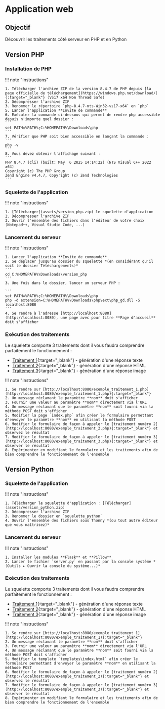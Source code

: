 # Application web

## Objectif

Découvrir les traitements côté serveur en PHP et en Python

## Version PHP

### Installation de PHP

!!! note "Instructions"

    1. Télécharger l'archive ZIP de la version 8.4.7 de PHP depuis [la page officielle de téléchargement](https://windows.php.net/download/){:target="_blank"} (VS17 x64 Non Thread Safe)
    2. Décompresser l'archive ZIP
    3. Renommer le répertoire `php-8.4.7-nts-Win32-vs17-x64` en `php`
    5. Lancer l'application **Invite de commande**
    6. Exécuter la commande ci-dessous qui permet de rendre php accessible depuis n'importe quel dossier :
    ```
    set PATH=%PATH%;C:%HOMEPATH%\Downloads\php
    ```
    7. Vérifier que PHP soit bien accessible en lançant la commande :
    ```
    php -v
    ```
    8. Vous devez obtenir l'affichage suivant :
    ```
    PHP 8.4.7 (cli) (built: May  6 2025 14:14:22) (NTS Visual C++ 2022 x64)
    Copyright (c) The PHP Group
    Zend Engine v4.4.7, Copyright (c) Zend Technologies
    ```

### Squelette de l'application

!!! note "Instructions"

    1. [Télécharger](assets/version_php.zip) le squelette d'application
    2. Décompresser l'archive ZIP
    3. Ouvrir l'ensemble des fichiers dans l'éditeur de votre choix (Notepad++, Visual Studio Code, ...)

### Lancement du serveur

!!! note "Instructions"

    1. Lancer l'application **Invite de commande**
    2. Se déplacer jusqu'au dossier du squelette *(en considérant qu'il soit le dossier Téléchargements)*
    ```
    cd C:%HOMEPATH%\Downloads\version_php
    ```
    3. Une fois dans le dossier, lancer un serveur PHP :

    ```
    set PATH=%PATH%;C:%HOMEPATH%\Downloads\php
    php -d extension=C:%HOMEPATH%\Downloads\php\ext\php_gd.dll -S localhost:8080
    ```
    4. Se rendre à l'adresse [http://localhost:8080](http://localhost:8080), une page avec pour titre **Page d'accueil** doit s'afficher

### Exécution des traitements
Le squelette comporte 3 traitements dont il vous faudra comprendre parfaitement le fonctionnement :

- [Traitement 1](http://localhost:8080/exemple_traitement_1.php){:target="_blank"} - génération d'une réponse texte
- [Traitement 2](http://localhost:8080/exemple_traitement_2.php){:target="_blank"} - génération d'une réponse HTML
- [Traitement 3](http://localhost:8080/exemple_traitement_3.php){:target="_blank"} - génération d'une réponse image


!!! note "Instructions"

    1. Se rendre sur [http://localhost:8080/exemple_traitement_1.php](http://localhost:8080/exemple_traitement_1.php){:target="_blank"}
    2. Un message réclamant le paramètre **nom** doit s'afficher
    3. Fournir une valeur au paramètre **nom** directement via l'URL
    4. Un message réclamant que le paramètre **nom** soit fourni via la méthode POST doit s'afficher
    5. Modifier la page `index.php` afin créer le formulaire permettant d'envoyer le paramètre **nom** en utilisant la méthode POST
    6. Modifier le formulaire de façon à appeler le [traitement numéro 2](http://localhost:8080/exemple_traitement_2.php){:target="_blank"} et observez le résultat
    7. Modifier le formulaire de façon à appeler le [traitement numéro 3](http://localhost:8080/exemple_traitement_3.php){:target="_blank"} et observer le résultat
    8. Expérimenter en modifiant le formulaire et les traitements afin de bien comprendre le fonctionnement de l'ensemble

## Version Python

### Squelette de l'application

!!! note "Instructions"

    1. Télécharger le squelette d'application : [Télécharger](assets/version_python.zip)
    2. Décompresser l'archive ZIP
    3. Renommer le dossier en `squelette_python`
    4. Ouvrir l'ensemble des fichiers sous Thonny *(ou tout autre éditeur que vous maîtrisez)*

### Lancement du serveur

!!! note "Instructions"

    1. Installer les modules **Flask** et **Pillow**
    2. Lancer le fichier `server.py` en passant par la console système *(Outils ▸ Ouvrir la console du système...)*

### Exécution des traitements
Le squelette comporte 3 traitements dont il vous faudra comprendre parfaitement le fonctionnement :

- [Traitement 1](http://localhost:8080/exemple_traitement_1){:target="_blank"} - génération d'une réponse texte
- [Traitement 2](http://localhost:8080/exemple_traitement_2){:target="_blank"} - génération d'une réponse HTML
- [Traitement 3](http://localhost:8080/exemple_traitement_3){:target="_blank"} - génération d'une réponse image

!!! note "Instructions"

    1. Se rendre sur [http://localhost:8080/exemple_traitement_1](http://localhost:8080/exemple_traitement_1){:target="_blank"}
    2. Un message réclamant le paramètre **nom** doit s'afficher
    3. Fournir une valeur au paramètre **nom** directement via l'URL
    4. Un message réclamant que le paramètre **nom** soit fourni via la méthode POST doit s'afficher
    5. Modifier le template `templates\index.html` afin créer le formulaire permettant d'envoyer le paramètre **nom** en utilisant la méthode POST
    6. Modifier le formulaire de façon à appeler le [traitement numéro 2](http://localhost:8080/exemple_traitement_2){:target="_blank"} et observez le résultat
    7. Modifier le formulaire de façon à appeler le [traitement numéro 3](http://localhost:8080/exemple_traitement_3){:target="_blank"} et observer le résultat
    8. Expérimenter en modifiant le formulaire et les traitements afin de bien comprendre le fonctionnement de l'ensemble